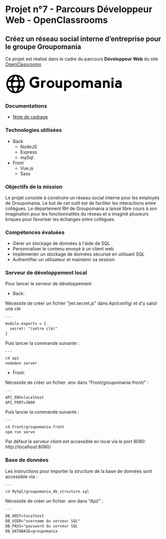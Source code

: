 # Projet n°7 - Parcours Développeur Web - OpenClassrooms
## Créez un réseau social interne d’entreprise pour le groupe Groupomania

Ce projet est réalisé dans le cadre du parcours **Développeur Web** du site [OpenClassrooms](https://openclassrooms.com/ "OpenClassrooms")

![Logo Groupomania](Front/groupomania-front/src/assets/Groupomania_Logos/small-logo.png)

### Documentations
* [Note de cadrage](z-docs/Groupomania_Specs_FR_DWJ_VF.pdf)

### Technologies utilisées
* Back
    * NodeJS
    * Express
    * mySql
* Front
    * Vue.js 
    * Sass

### Objectifs de la mission
Le projet consiste à construire un réseau social interne pour les employés de Groupomania. Le but de cet outil est de faciliter les interactions entre collègues. Le département RH de Groupomania a laissé libre cours à son imagination pour les fonctionnalités du réseau et a imaginé plusieurs briques pour favoriser les échanges entre collègues.

### Compétences évaluées
* Gérer un stockage de données à l'aide de SQL
* Personnaliser le contenu envoyé à un client web
* Implémenter un stockage de données sécurisé en utilisant SQL
* Authentifier un utilisateur et maintenir sa session

### Serveur de développement local
Pour lancer le serveur de développement

* Back:

Nécessite de créer un fichier "jwt.secret.js" dans Api/config/ et d'y saisir une clé
    
    ```
    module.exports = {
      secret: "(votre clé)"
    }
    
Puis lancer la commande suivante :
    
    ``` 
    cd api
    nodemon server

* Front:

Nécessite de créer un fichier .env dans "Front/groupomania-front/" :
    
    ```
    API_ENV=localhost
    API_PORT=3000


Puis lancer la commande suivante :
    
    ``` 
    cd Front/groupomania-front
    npm run serve

Par défaut le serveur client est accessible en local via le port 8080: http://localhost:8080/

### Base de données  

Les instructions pour importer la structure de la base de données sont accessible via :
    
    ```
    cd MySql/groupomania_db_structure.sql

Nécessite de créer un fichier .env dans "Api/" :

    ```
    DB_HOST=localhost
    DB_USER="username du serveur SQL"
    DB_PASS="password du serveur SQL
    DB_DATABASE=groupomania

